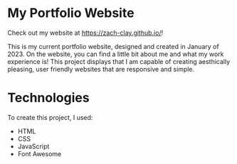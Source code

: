 # My Portfolio Website
Check out my website at https://zach-clay.github.io/!

This is my current portfolio website, designed and created in January of 2023. On the website, you can find a little bit about me and what my work experience is! This project displays that I am capable of creating aesthically pleasing, user friendly websites that are responsive and simple.

# Technologies
To create this project, I used:
- HTML
- CSS
- JavaScript
- Font Awesome
